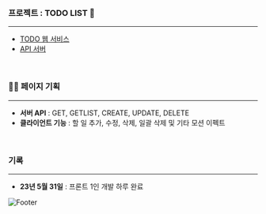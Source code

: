 <br>

### 프로젝트 : TODO LIST 👋
---
- [TODO 웹 서비스](http://yuziwoo1.dothome.co.kr/)
- [API 서버](http://yhtodo-env.eba-etyrmp7y.ap-northeast-2.elasticbeanstalk.com/swagger-ui/index.html#/)
<br>

### :technologist: 페이지 기획
---
- **서버 API** : GET, GETLIST, CREATE, UPDATE, DELETE
- **클라이언트 기능** : 할 일 추가, 수정, 삭제, 일괄 삭제 및 기타 모션 이펙트

<br>

### 기록
---
- **23년 5월 31일** : 프론트 1인 개발 하루 완료


![Footer](https://capsule-render.vercel.app/api?type=waving&color=gradient&height=200&section=footer)
